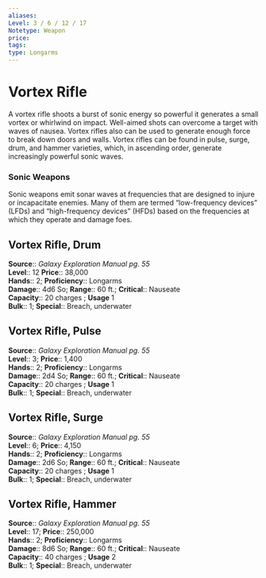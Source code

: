 ```yaml
---
aliases: 
Level: 3 / 6 / 12 / 17
Notetype: Weapon
price: 
tags: 
type: Longarms
---
```


# Vortex Rifle

A vortex rifle shoots a burst of sonic energy so powerful it generates a small vortex or whirlwind on impact. Well-aimed shots can overcome a target with waves of nausea. Vortex rifles also can be used to generate enough force to break down doors and walls. Vortex rifles can be found in pulse, surge, drum, and hammer varieties, which, in ascending order, generate increasingly powerful sonic waves.

### Sonic Weapons

Sonic weapons emit sonar waves at frequencies that are designed to injure or incapacitate enemies. Many of them are termed “low-frequency devices” (LFDs) and “high-frequency devices” (HFDs) based on the frequencies at which they operate and damage foes.  

## Vortex Rifle, Drum

**Source**:: _Galaxy Exploration Manual pg. 55_  
**Level**:: 12
**Price**:: 38,000  
**Hands**:: 2;
**Proficiency**:: Longarms  
**Damage**:: 4d6 So; **Range**:: 60 ft.;
**Critical**:: Nauseate  
**Capacity**:: 20 charges ; **Usage** 1  
**Bulk**:: 1;
**Special**:: Breach, underwater

## Vortex Rifle, Pulse

**Source**:: _Galaxy Exploration Manual pg. 55_  
**Level**:: 3;
**Price**:: 1,400  
**Hands**:: 2;
**Proficiency**:: Longarms  
**Damage**:: 2d4 So; **Range**:: 60 ft.;
**Critical**:: Nauseate  
**Capacity**:: 20 charges ; **Usage** 1  
**Bulk**:: 1;
**Special**:: Breach, underwater

## Vortex Rifle, Surge

**Source**:: _Galaxy Exploration Manual pg. 55_  
**Level**:: 6;
**Price**:: 4,150  
**Hands**:: 2;
**Proficiency**:: Longarms  
**Damage**:: 2d6 So; **Range**:: 60 ft.;
**Critical**:: Nauseate  
**Capacity**:: 20 charges ; **Usage** 1  
**Bulk**:: 1;
**Special**:: Breach, underwater

## Vortex Rifle, Hammer

**Source**:: _Galaxy Exploration Manual pg. 55_  
**Level**:: 17;
**Price**:: 250,000  
**Hands**:: 2;
**Proficiency**:: Longarms  
**Damage**:: 8d6 So; **Range**:: 60 ft.;
**Critical**:: Nauseate  
**Capacity**:: 40 charges ; **Usage** 2  
**Bulk**:: 1;
**Special**:: Breach, underwater

